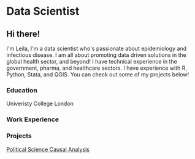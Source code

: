 # Data Scientist 

## Hi there!
I'm Leila, I'm a data scientist who's passionate about epidemiology and infectious disease. I am all about promoting data driven solutions in the global health sector, and beyond! I have technical experience in the government, pharma, and healthcare sectors. I have experience with R, Python, Stata, and QGIS. You can check out some of my projects below! 

### Education
Univeristy College London 

### Work Experience 

### Projects  

 [Political Science Causal Analysis](https://github.com/LeilaMNaim/github.io/blob/main/PT%20A%20AND%20B%20POLS%20Essay%202023%20FINAL%20.docx)
